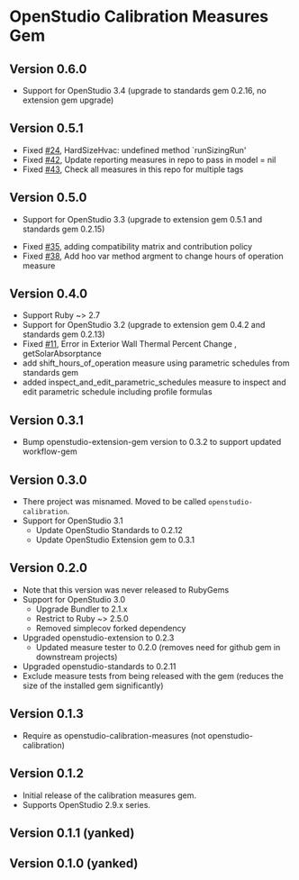 # OpenStudio Calibration Measures Gem

## Version 0.6.0
* Support for OpenStudio 3.4 (upgrade to standards gem 0.2.16, no extension gem upgrade)

## Version 0.5.1
* Fixed [#24]( https://github.com/NREL/openstudio-calibration-gem/pull/24 ), HardSizeHvac: undefined method `runSizingRun'
* Fixed [#42]( https://github.com/NREL/openstudio-calibration-gem/pull/42 ), Update reporting measures in repo to pass in model = nil
* Fixed [#43]( https://github.com/NREL/openstudio-calibration-gem/pull/43 ), Check all measures in this repo for multiple tags

## Version 0.5.0
* Support for OpenStudio 3.3 (upgrade to extension gem 0.5.1 and standards gem 0.2.15)
- Fixed [#35]( https://github.com/NREL/openstudio-calibration-gem/pull/35 ), adding compatibility matrix and contribution policy
- Fixed [#38]( https://github.com/NREL/openstudio-calibration-gem/pull/38 ), Add hoo var method argment to change hours of operation measure

## Version 0.4.0

* Support Ruby ~> 2.7
* Support for OpenStudio 3.2 (upgrade to extension gem 0.4.2 and standards gem 0.2.13)
* Fixed [#11]( https://github.com/NREL/openstudio-calibration-gem/issues/11 ), Error in Exterior Wall Thermal Percent Change , getSolarAbsorptance
* add shift_hours_of_operation measure using parametric schedules from standards gem
* added inspect_and_edit_parametric_schedules measure to inspect and edit parametric schedule including profile formulas

## Version 0.3.1

* Bump openstudio-extension-gem version to 0.3.2 to support updated workflow-gem

## Version 0.3.0

* There project was misnamed. Moved to be called `openstudio-calibration`.
* Support for OpenStudio 3.1
    * Update OpenStudio Standards to 0.2.12
    * Update OpenStudio Extension gem to 0.3.1

## Version 0.2.0

* Note that this version was never released to RubyGems
* Support for OpenStudio 3.0
    * Upgrade Bundler to 2.1.x
    * Restrict to Ruby ~> 2.5.0   
    * Removed simplecov forked dependency 
* Upgraded openstudio-extension to 0.2.3
    * Updated measure tester to 0.2.0 (removes need for github gem in downstream projects)
* Upgraded openstudio-standards to 0.2.11
* Exclude measure tests from being released with the gem (reduces the size of the installed gem significantly)

## Version 0.1.3

* Require as openstudio-calibration-measures (not openstudio-calibration)

## Version 0.1.2

* Initial release of the calibration measures gem.
* Supports OpenStudio 2.9.x series.

## Version 0.1.1 (yanked)
## Version 0.1.0 (yanked)

